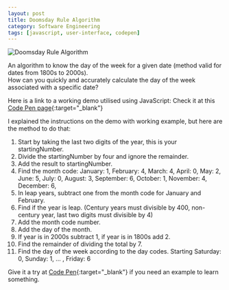 ```yaml
---
layout: post
title: Doomsday Rule Algorithm
category: Software Engineering
tags: [javascript, user-interface, codepen]
---
```


![Doomsday Rule Algorithm]({{site.images_url}}2020/04/dooms-day-algorithm.png)

An algorithm to know the day of the week for a given date (method valid for dates from 1800s to 2000s).  
How can you quickly and accurately calculate the day of the week associated with a specific date?  

Here is a link to a working demo utilised using JavaScript:
Check it at this [Code Pen page](https://codepen.io/housamz/full/rNVJKBm){:target="_blank"}


I explained the instructions on the demo with working example, but here are the method to do that:
1. Start by taking the last two digits of the year, this is your startingNumber.
2. Divide the startingNumber by four and ignore the remainder.
3. Add the result to startingNumber.
4. Find the month code: January: 1, February: 4, March: 4, April: 0, May: 2, June: 5, July: 0, August: 3, September: 6, October: 1, November: 4, December: 6,
5. In leap years, subtract one from the month code for January and February.
6. Find if the year is leap. (Century years must divisible by 400, non-century year, last two digits must divisible by 4)
7. Add the month code number.
8. Add the day of the month.
9. If year is in 2000s subtract 1, if year is in 1800s add 2.
10. Find the remainder of dividing the total by 7.
11. Find the day of the week according to the day codes. Starting Saturday: 0, Sunday: 1, ... , Friday: 6


Give it a try at [Code Pen](https://codepen.io/housamz/full/rNVJKBm){:target="_blank"} if you need an example to learn something.